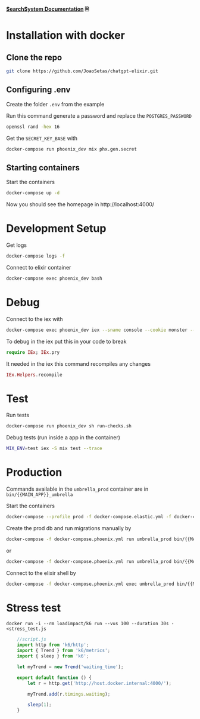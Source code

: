 **[SearchSystem Documentation](https://bsolusdev.atlassian.net/wiki/spaces/SearchSystem/overview?homepageId=108822883) 🗎**
# Installation with docker
## Clone the repo

```BASH
git clone https://github.com/JoaoSetas/chatgpt-elixir.git
```
## Configuring .env
Create the folder `.env` from the example

Run this command generate a password and replace the `POSTGRES_PASSWORD` 
```BASH
openssl rand -hex 16
```
Get the `SECRET_KEY_BASE` with
```BASH
docker-compose run phoenix_dev mix phx.gen.secret
```
## Starting containers
Start the containers
```BASH
docker-compose up -d
```
Now you should see the homepage in http://localhost:4000/
# Development Setup
Get logs
```BASH
docker-compose logs -f
```
Connect to elixir container
```BASH
docker-compose exec phoenix_dev bash
```
# Debug

Connect to the iex with 
```BASH
docker-compose exec phoenix_dev iex --sname console --cookie monster --remsh cookie
```
To debug in the iex put this in your code to break 
```elixir
require IEx; IEx.pry
```
It needed in the iex this command recompiles any changes 
```elixir
IEx.Helpers.recompile
```

# Test

Run tests
```BASH
docker-compose run phoenix_dev sh run-checks.sh
```
Debug tests (run inside a app in the container)
```BASH
MIX_ENV=test iex -S mix test --trace
```

# Production

Commands available in the `umbrella_prod` container are in `bin/{{MAIN_APP}}_umbrella`

Start the containers
```BASH
docker-compose --profile prod -f docker-compose.elastic.yml -f docker-compose.phoenix.yml up -d
```

Create the prod db and run migrations manually by
```BASH
docker-compose -f docker-compose.phoenix.yml run umbrella_prod bin/{{MAIN_APP}}_umbrella eval "SearchSystem.Release.create"
```
or
```BASH
docker-compose -f docker-compose.phoenix.yml run umbrella_prod bin/{{MAIN_APP}}_umbrella eval "SearchSystem.Release.migrate"
```

Connect to the elixir shell by
```BASH
docker-compose -f docker-compose.phoenix.yml exec umbrella_prod bin/{{MAIN_APP}}_umbrella remote
```

# Stress test

`docker run -i --rm loadimpact/k6 run --vus 100 --duration 30s - <stress_test.js`

```javascript
    //script.js
    import http from 'k6/http';
    import { Trend } from 'k6/metrics';
    import { sleep } from 'k6';

    let myTrend = new Trend('waiting_time');

    export default function () {
        let r = http.get('http://host.docker.internal:4000/');

        myTrend.add(r.timings.waiting);

        sleep(1);
    }
```